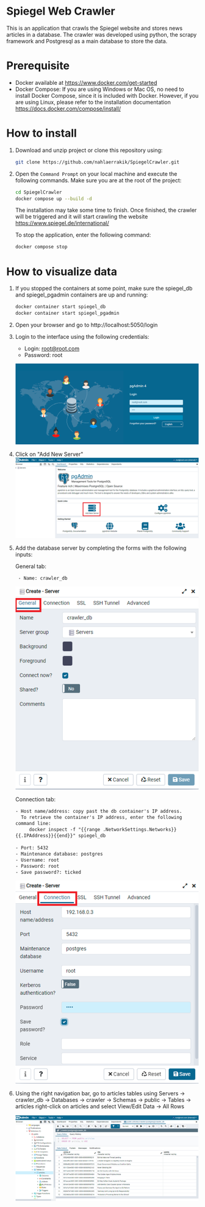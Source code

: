 # Spiegel Web Crawler
This is an application that crawls the Spiegel website and stores news articles in a database.
The crawler was developed using python, the scrapy framework and Postgresql as a main database to store the data.

# Prerequisite
- Docker available at https://www.docker.com/get-started
- Docker Compose: If you are using Windows or Mac OS, no need to install Docker Compose, since it is included with Docker. However, if you are using Linux, please refer to the installation documentation https://docs.docker.com/compose/install/

# How to install
1)  Download and unzip project or clone this repository using:
    
    ```sh
    git clone https://github.com/nahlaerrakik/SpiegelCrawler.git
    ```
    
2)  Open the `Command Prompt` on your local machine and execute the following commands. Make sure you are at the root of the project:
    
    ```sh
    cd SpiegelCrawler
    docker compose up --build -d
    ```
    
    The installation may take some time to finish. Once finished, the crawler will be triggered and it will start crawling the website https://www.spiegel.de/international/
    
    To stop the application, enter the following command:
    ```sh
    docker compose stop
    ```


# How to visualize data
1) If you stopped the containers at some point, make sure the spiegel_db and spiegel_pgadmin containers are up and running:
   ```sh
   docker container start spiegel_db
   docker container start spiegel_pgadmin
   ```
1) Open your browser and go to http://localhost:5050/login
2) Login to the interface using the following credentials:

   - Login: root@root.com 
   - Password: root
   
   ![](static/img/4.PNG)
   
3) Click on "Add New Server"
   ![](static/img/1.PNG)
   
4) Add the database server by completing the forms with the following inputs:
   
   General tab:
        
        - Name: crawler_db
        
   ![](static/img/6.PNG)
        
   Connection tab:
   
       - Host name/address: copy past the db container's IP address. 
         To retrieve the container's IP address, enter the following command line:   
            docker inspect -f "{{range .NetworkSettings.Networks}}{{.IPAddress}}{{end}}" spiegel_db
       
       - Port: 5432
       - Maintenance database: postgres
       - Username: root
       - Password: root
       - Save password?: ticked
       
   ![](static/img/2.PNG)
   
5) Using the right navigation bar, go to articles tables using Servers -> crawler_db -> Databases -> crawler -> Schemas -> public -> Tables -> articles
   right-click on articles and select View/Edit Data -> All Rows
   
   ![](static/img/3.PNG)
   


